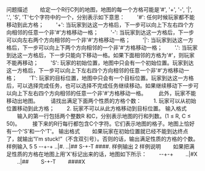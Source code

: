 问题描述
　　给定一个R行C列的地图，地图的每一个方格可能是'#', '+', '-', '|', '.', 'S', 'T'七个字符中的一个，分别表示如下意思：
　　'#': 任何时候玩家都不能移动到此方格；
　　'+': 当玩家到达这一方格后，下一步可以向上下左右四个方向相邻的任意一个非'#'方格移动一格；
　　'-': 当玩家到达这一方格后，下一步可以向左右两个方向相邻的一个非'#'方格移动一格；
　　'|': 当玩家到达这一方格后，下一步可以向上下两个方向相邻的一个非'#'方格移动一格；
　　'.': 当玩家到达这一方格后，下一步只能向下移动一格。如果下面相邻的方格为'#'，则玩家不能再移动；
　　'S': 玩家的初始位置，地图中只会有一个初始位置。玩家到达这一方格后，下一步可以向上下左右四个方向相邻的任意一个非'#'方格移动一格；
　　'T': 玩家的目标位置，地图中只会有一个目标位置。玩家到达这一方格后，可以选择完成任务，也可以选择不完成任务继续移动。如果继续移动下一步可以向上下左右四个方向相邻的任意一个非'#'方格移动一格。
　　此外，玩家不能移动出地图。
　　请找出满足下面两个性质的方格个数：
　　1. 玩家可以从初始位置移动到此方格；
　　2. 玩家不可以从此方格移动到目标位置。
输入格式
　　输入的第一行包括两个整数R 和C，分别表示地图的行和列数。(1 ≤ R, C ≤ 50)。
　　接下来的R行每行都包含C个字符。它们表示地图的格子。地图上恰好有一个'S'和一个'T'。
输出格式
　　如果玩家在初始位置就已经不能到达终点了，就输出“I'm stuck!”（不含双引号）。否则的话，输出满足性质的方格的个数。
样例输入
5 5
--+-+
..|#.
..|##
S-+-T
####.
样例输出
2
样例说明
　　如果把满足性质的方格在地图上用'X'标记出来的话，地图如下所示：
　　--+-+
　　..|#X
　　..|##
　　S-+-T
　　####X